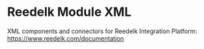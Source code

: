# Reedelk Module XML

XML components and connectors for Reedelk Integration Platform: https://www.reedelk.com/documentation
